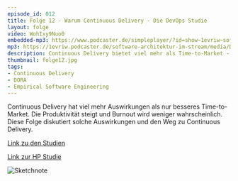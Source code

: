 ```yaml
---
episode_id: 012
title: Folge 12 - Warum Continuous Delivery - Die DevOps Studie
layout: folge
video: WohIxy9Nuo0
embedded-mp3: https://www.podcaster.de/simpleplayer/?id=show~1evriw~software-architektur-im-stream~pod-6058d19ccafae132780447&v=1617101180
mp3: https://1evriw.podcaster.de/software-architektur-im-stream/media/DevOpsStudie.mp3
description: Continuous Delivery bietet viel mehr als Time-to-Market - das zeigt die DevOps-Studie.
thumbnail: folge12.jpg
tags:
- Continuous Delivery
- DORA
- Empirical Software Engineering
---
```


Continuous Delivery hat viel mehr Auswirkungen als nur besseres
Time-to-Market. Die Produktivität steigt und Burnout wird weniger
wahrscheinlich. Diese Folge diskutiert solche Auswirkungen und den Weg
zu Continuous Delivery.

[Link zu den Studien](https://www.devops-research.com/research.html)

[Link zur HP Studie](https://continuousdelivery.com/evidence-case-studies/)

![Sketchnote](/sketchnotes/folge12.jpg "Sketchnote")
